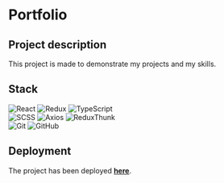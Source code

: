 # Portfolio

## Project description
This project is made to demonstrate my projects and my skills.

## Stack

![React](https://img.shields.io/badge/react-1.svg?style=for-the-badge&logo=react&labelColor=20232a&color=514f4f)
![Redux](https://img.shields.io/badge/redux-1.svg?style=for-the-badge&logo=redux&labelColor=20232a&color=514f4f&logoColor=6F3FB3)
![TypeScript](https://img.shields.io/badge/TypeScript-1.svg?style=for-the-badge&logo=TypeScript&labelColor=20232a&color=514f4f)  
![SCSS](https://img.shields.io/badge/SCSS-1.svg?style=for-the-badge&logo=SASS&labelColor=20232a&color=514f4f)
![Axios](https://img.shields.io/badge/Axios-1.svg?style=for-the-badge&logo=Axios&labelColor=20232a&color=514f4f)
![ReduxThunk](https://img.shields.io/badge/Redux_Thunk-1.svg?style=for-the-badge&logo=ReduxThunk&labelColor=20232a&color=514f4f)  
![Git](https://img.shields.io/badge/git-%23F05033.svg?style=for-the-badge&logo=git&labelColor=20232a&color=514f4f)
![GitHub](https://img.shields.io/badge/GitHub-1.svg?style=for-the-badge&logo=GitHub&labelColor=20232a&color=514f4f)

## Deployment
The project has been deployed **[here](https://TonyFinder.github.io/Portfolio)**.